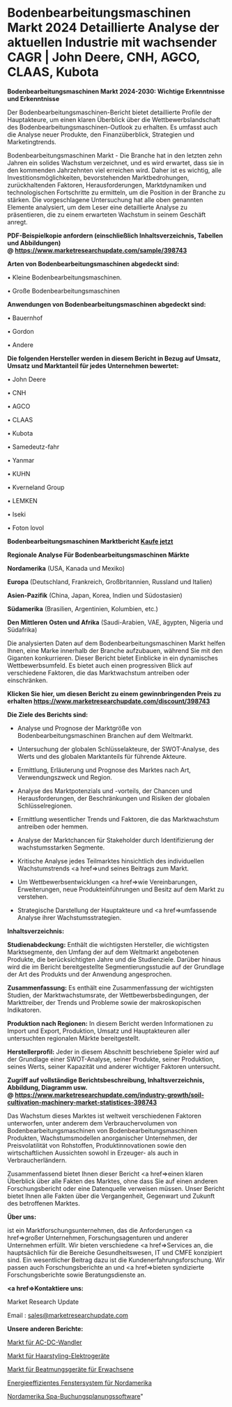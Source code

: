 # Bodenbearbeitungsmaschinen Markt 2024 Detaillierte Analyse der aktuellen Industrie mit wachsender CAGR | John Deere, CNH, AGCO, CLAAS, Kubota

<strong>Bodenbearbeitungsmaschinen Markt 2024-2030: Wichtige Erkenntnisse und Erkenntnisse</strong>

Der Bodenbearbeitungsmaschinen-Bericht bietet detaillierte Profile der Hauptakteure, um einen klaren Überblick über die Wettbewerbslandschaft des Bodenbearbeitungsmaschinen-Outlook zu erhalten. Es umfasst auch die Analyse neuer Produkte, den Finanzüberblick, Strategien und Marketingtrends.

Bodenbearbeitungsmaschinen Markt - Die Branche hat in den letzten zehn Jahren ein solides Wachstum verzeichnet, und es wird erwartet, dass sie in den kommenden Jahrzehnten viel erreichen wird. Daher ist es wichtig, alle Investitionsmöglichkeiten, bevorstehenden Marktbedrohungen, zurückhaltenden Faktoren, Herausforderungen, Marktdynamiken und technologischen Fortschritte zu ermitteln, um die Position in der Branche zu stärken. Die vorgeschlagene Untersuchung hat alle oben genannten Elemente analysiert, um dem Leser eine detaillierte Analyse zu präsentieren, die zu einem erwarteten Wachstum in seinem Geschäft anregt.

<strong><b>PDF-Beispielkopie anfordern (einschließlich Inhaltsverzeichnis, Tabellen und Abbildungen) @ </b></strong><strong><a href=https://www.marketresearchupdate.com/sample/398743><strong>https://www.marketresearchupdate.com/sample/398743</u></a></strong></strong>

<strong>Arten von Bodenbearbeitungsmaschinen abgedeckt sind:</strong>

• Kleine Bodenbearbeitungsmaschinen.

• Große Bodenbearbeitungsmaschinen

<strong>Anwendungen von Bodenbearbeitungsmaschinen abgedeckt sind:</strong>

• Bauernhof

• Gordon

• Andere

<strong>Die folgenden Hersteller werden in diesem Bericht in Bezug auf Umsatz, Umsatz und Marktanteil für jedes Unternehmen bewertet:</strong>

• John Deere

• CNH

• AGCO

• CLAAS

• Kubota

• Samedeutz-fahr

• Yanmar

• KUHN

• Kverneland Group

• LEMKEN

• Iseki

• Foton lovol

<strong>Bodenbearbeitungsmaschinen Marktbericht <a href=https://www.marketresearchupdate.com/buynow/398743>Kaufe jetzt</a></strong>

<strong>Regionale Analyse Für Bodenbearbeitungsmaschinen Märkte</strong>

<strong>Nordamerika</strong> (USA, Kanada und Mexiko)

<strong>Europa</strong> (Deutschland, Frankreich, Großbritannien, Russland und Italien)

<strong>Asien-Pazifik</strong> (China, Japan, Korea, Indien und Südostasien)

<strong>Südamerika</strong> (Brasilien, Argentinien, Kolumbien, etc.)

<strong>Den Mittleren</strong> <strong>Osten und Afrika</strong> (Saudi-Arabien, VAE, ägypten, Nigeria und Südafrika)

Die analysierten Daten auf dem Bodenbearbeitungsmaschinen Markt helfen Ihnen, eine Marke innerhalb der Branche aufzubauen, während Sie mit den Giganten konkurrieren. Dieser Bericht bietet Einblicke in ein dynamisches Wettbewerbsumfeld. Es bietet auch einen progressiven Blick auf verschiedene Faktoren, die das Marktwachstum antreiben oder einschränken.

<strong>Klicken Sie hier, um diesen Bericht zu einem gewinnbringenden Preis zu erhalten
</strong><strong><a href=https://www.marketresearchupdate.com/discount/398743>https://www.marketresearchupdate.com/discount/398743</b></u></strong></a>

<strong>Die Ziele des Berichts sind:</strong>

- Analyse und Prognose der Marktgröße von Bodenbearbeitungsmaschinen Branchen auf dem Weltmarkt.

- Untersuchung der globalen Schlüsselakteure, der SWOT-Analyse, des Werts und des globalen Marktanteils für führende Akteure.

- Ermittlung, Erläuterung und Prognose des Marktes nach Art, Verwendungszweck und Region.

- Analyse des Marktpotenzials und -vorteils, der Chancen und Herausforderungen, der Beschränkungen und Risiken der globalen Schlüsselregionen.

- Ermittlung wesentlicher Trends und Faktoren, die das Marktwachstum antreiben oder hemmen.

- Analyse der Marktchancen für Stakeholder durch Identifizierung der wachstumsstarken Segmente.

- Kritische Analyse jedes Teilmarktes hinsichtlich des individuellen Wachstumstrends <a href=>und</a> seines Beitrags zum Markt.

- Um Wettbewerbsentwicklungen <a href=>wie</a> Vereinbarungen, Erweiterungen, neue Produkteinführungen und Besitz auf dem Markt zu verstehen.

- Strategische Darstellung der Hauptakteure und <a href=>umfas</a>sende Analyse ihrer Wachstumsstrategien.

<strong>Inhaltsverzeichnis:</strong>

<strong>Studienabdeckung:</strong> Enthält die wichtigsten Hersteller, die wichtigsten Marktsegmente, den Umfang der auf dem Weltmarkt angebotenen Produkte, die berücksichtigten Jahre und die Studienziele. Darüber hinaus wird die im Bericht bereitgestellte Segmentierungsstudie auf der Grundlage der Art des Produkts und der Anwendung angesprochen.

<strong>Zusammenfassung:</strong> Es enthält eine Zusammenfassung der wichtigsten Studien, der Marktwachstumsrate, der Wettbewerbsbedingungen, der Markttreiber, der Trends und Probleme sowie der makroskopischen Indikatoren.

<strong>Produktion nach Regionen:</strong> In diesem Bericht werden Informationen zu Import und Export, Produktion, Umsatz und Hauptakteuren aller untersuchten regionalen Märkte bereitgestellt.

<strong>Herstellerprofil:</strong> Jeder in diesem Abschnitt beschriebene Spieler wird auf der Grundlage einer SWOT-Analyse, seiner Produkte, seiner Produktion, seines Werts, seiner Kapazität und anderer wichtiger Faktoren untersucht.

<strong><b>Zugriff auf vollständige Berichtsbeschreibung, Inhaltsverzeichnis, Abbildung, Diagramm usw. @ </b></strong><strong><a href=https://www.marketresearchupdate.com/industry-growth/soil-cultivation-machinery-market-statistices-398743>https://www.marketresearchupdate.com/industry-growth/soil-cultivation-machinery-market-statistices-398743</a></strong>

Das Wachstum dieses Marktes ist weltweit verschiedenen Faktoren unterworfen, unter anderem dem Verbrauchervolumen von Bodenbearbeitungsmaschinen von Bodenbearbeitungsmaschinen Produkten, Wachstumsmodellen anorganischer Unternehmen, der Preisvolatilität von Rohstoffen, Produktinnovationen sowie den wirtschaftlichen Aussichten sowohl in Erzeuger- als auch in Verbraucherländern.

Zusammenfassend bietet Ihnen dieser Bericht <a href=>einen</a> klaren Überblick über alle Fakten des Marktes, ohne dass Sie auf einen anderen Forschungsbericht oder eine Datenquelle verweisen müssen. Unser Bericht bietet Ihnen alle Fakten über die Vergangenheit, Gegenwart und Zukunft des betroffenen Marktes.

<strong>Über uns:</strong>

 ist ein Marktforschungsunternehmen, das die Anforderungen <a href=>großer</a> Unternehmen, Forschungsagenturen und anderer Unternehmen erfüllt. Wir bieten verschiedene <a href=>Services</a> an, die hauptsächlich für die Bereiche Gesundheitswesen, IT und CMFE konzipiert sind. Ein wesentlicher Beitrag dazu ist die Kundenerfahrungsforschung. Wir passen auch Forschungsberichte an und <a href=>bieten</a> syndizierte Forschungsberichte sowie Beratungsdienste an.

<strong><a href=>Kontaktiere uns:</a></strong>

Market Research Update

Email : sales@marketresearchupdate.com

<strong>Unsere anderen Berichte:</strong>

<a href=https://www.linkedin.com/pulse/ac-dc-converter-market-2023-2029-in-depth-report>Markt für AC-DC-Wandler</a>

<a href=https://www.linkedin.com/pulse/hair-styling-electrics-market-size-share-outlook>Markt für Haarstyling-Elektrogeräte</a>

<a href=https://www.linkedin.com/pulse/adult-ventilators-market-size-industry-growth>Markt für Beatmungsgeräte für Erwachsene</a>

<a href=https://www.linkedin.com/pulse/north-america-energy-efficient-window-system>Energieeffizientes Fenstersystem für Nordamerika</a>

<a href=https://www.linkedin.com/pulse/north-america-spa-booking-scheduling-software>Nordamerika Spa-Buchungsplanungssoftware</a>"
